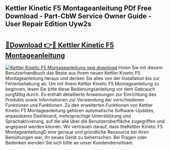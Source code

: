 ## Kettler Kinetic F5 Montageanleitung PDf Free Download - Part-CbW Service Owner Guide - User Repair Edition Uyw2s

# <h2><a href="http://df6iby.blite.top/?on=Kettler+Kinetic+F5+Montageanleitung">🔗Download 👉🔴 Kettler Kinetic F5 Montageanleitung</a></h2>

[![Kettler Kinetic F5 Montageanleitung new download](https://i.imgur.com/lujVjoI.png)](http://df6iby.blite.top/?on=Kettler+Kinetic+F5+Montageanleitung)
Holen Sie mit diesem Benutzerhandbuch das Beste aus Ihrem neuen Kettler Kinetic F5 Montageanleitung heraus und decken Sie alles von der Installation bis zur Fehlerbehebung ab. Um mit Ihrem Kettler Kinetic F5 Montageanleitung zu beginnen, lesen Sie bitte diese Bedienungsanleitung vor dem Gebrauch sorgfältig durch. Es enthält detaillierte Anweisungen zur Einrichtung des Produkts sowie Informationen zur Verwendung der verschiedenen Funktionen und Funktionen. Zu den erweiterten Funktionen von Kettler Kinetic F5 Montageanleitung gehören automatische Software-Updates, anpassbares Dashboard, mehrsprachige Unterstützung und Sprachaktivierung, auf die alle über die Benutzeroberfläche zugegriffen und angepasst werden können. Wir vertrauen darauf, dass theKettler Kinetic F5 MontageanleitungD eine genaue und gründliche Ressource bei Ihren Bemühungen war, Ihr neues Gerät zu beherrschen. Bei Fragen oder Bedenken wenden Sie sich bitte an unser Kundendienstteam.
